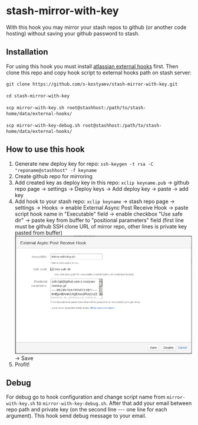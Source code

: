 stash-mirror-with-key
=====================
With this hook you may mirror your stash repos to github (or another
code hosting) without saving your github password to stash.

Installation
-------------

For using this hook you must install
[atlassian external hooks](https://github.com/ngsru/atlassian-external-hooks)
first.
Then clone this repo and copy hook script to external hooks path on
stash server:

    git clone https://github.com/s-kostyaev/stash-mirror-with-key.git

    cd stash-mirror-with-key

    scp mirror-with-key.sh root@stashhost:/path/to/stash-home/data/external-hooks/

    scp mirror-with-key-debug.sh root@stashhost:/path/to/stash-home/data/external-hooks/
	

How to use this hook
---------------------

1. Generate new deploy key for repo: `ssh-keygen -t rsa -C "reponame@stashhost" -f keyname`
2. Create github repo for mirroring
3. Add created key as deploy key in this repo:
`xclip keyname.pub` → github repo page → settings → Deploy keys →
Add deploy key → paste → add key
4. Add hook to your stash repo: `xclip keyname` → stash repo page →
settings → Hooks → enable External Async Post Receive Hook → paste
script hook name in "Executable" field → enable checkbox "Use safe
dir" → paste key from buffer to "positional parameters" field (first
line must be github SSH clone URL of mirror repo, other lines is
private key pasted from buffer)
![hook options](https://raw.githubusercontent.com/s-kostyaev/stash-mirror-with-key/master/hook.png)
→ Save
5. Profit!

Debug
-----------

For debug go to hook configuration and change script name from
`mirror-with-key.sh` to `mirror-with-key-debug.sh`. After that add
your email between repo path and private key (on the second line ---
one line for each argument). This hook send debug message to your email.
